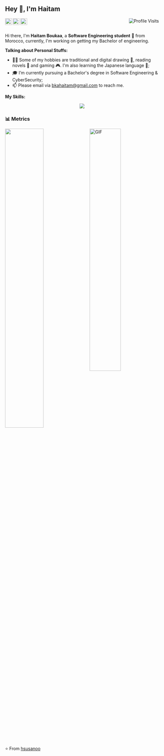 ## Hey 👋, I'm Haitam

<a href="https://www.linkedin.com/in/haitam-boukaa/">
  <img align="left" alt="Haitam's LinkdeIn" width="22px" src="https://cdn.jsdelivr.net/npm/simple-icons@v3/icons/linkedin.svg" />
</a>
<a href="https://leetcode.com/hsusanoo/">
  <img align="left" alt="Haitam's LeetCode" width="22px" src="https://cdn.jsdelivr.net/npm/simple-icons@v3/icons/leetcode.svg" />
</a>
<a href="https://twitter.com/bkahaitam">
  <img align="left" alt="Haitam's Twitter" width="22px" src="https://cdn.jsdelivr.net/npm/simple-icons@v3/icons/twitter.svg" />
</a>
<img align="right" src="https://hitcounter.pythonanywhere.com/count/tag.svg?url=https%3A%2F%2Fgithub.com%2Fhsusanoo%2Fhit-counter" alt="Profile Visits">
<br />
<br />

Hi there, I'm **Haitam Boukaa**, a **Software Engineering student** 🚀 from Morocco, currently, I'm working on getting my Bachelor of engineering. 

**Talking about Personal Stuffs:**

- 🧑🏻 Some of my hobbies are traditional and digital drawing 🎨, reading novels 📔 and gaming 🎮. I'm also learning the Japanese language 🎴;
- 🎓 I’m currently pursuing a Bachelor's degree in Software Engineering & CyberSecurity;
- 📫 Please email via [bkahaitam@gmail.com](mailto:bkahaitam@gmail.com) to reach me.


**My Skills:**

<p align="center">
  <a href="https://skillicons.dev">
    <img src="https://skillicons.dev/icons?i=git,java,js,ts,nodejs,c,cpp,react,mysql,mongodb" />
  </a>
</p>

### **📊 Metrics**
<div>
<img src="https://metrics.lecoq.io/hsusanoo?base.header=0&base.metadata=0&languages=1" width="50%" />
<img align="right" alt="GIF" src="https://i.pinimg.com/originals/e4/26/70/e426702edf874b181aced1e2fa5c6cde.gif" width="45%"/>
  </div>

<br/><br/>

⭐️ From [hsusanoo](https://github.com/hsusanoo)
